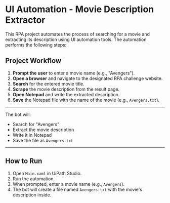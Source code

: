 # UI Automation - Movie Description Extractor

This RPA project automates the process of searching for a movie and extracting its description using UI automation tools. The automation performs the following steps:

## Project Workflow

1. **Prompt the user** to enter a movie name (e.g., "Avengers").
2. **Open a browser** and navigate to the designated RPA challenge website.
3. **Search** for the entered movie title.
4. **Scrape** the movie description from the result page.
5. **Open Notepad** and write the extracted description.
6. **Save** the Notepad file with the name of the movie (e.g., `Avengers.txt`).

---
The bot will:

- Search for "Avengers"
- Extract the movie description
- Write it in Notepad
- Save the file as `Avengers.txt`
---

##  How to Run

1. Open `Main.xaml` in UiPath Studio.
2. Run the automation.
3. When prompted, enter a movie name (e.g., `Avengers`).
4. The bot will create a file named `Avengers.txt` with the movie's description inside.

